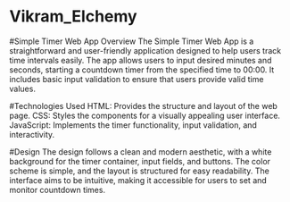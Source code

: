 # Vikram_Elchemy
#Simple Timer Web App  Overview
The Simple Timer Web App is a straightforward and user-friendly application designed to help users track time intervals easily. 
The app allows users to input desired minutes and seconds, starting a countdown timer from the specified time to 00:00. 
It includes basic input validation to ensure that users provide valid time values.

#Technologies Used
HTML: Provides the structure and layout of the web page.
CSS: Styles the components for a visually appealing user interface.
JavaScript: Implements the timer functionality, input validation, and interactivity.

#Design
The design follows a clean and modern aesthetic, with a white background for the timer container, input fields, and buttons.
The color scheme is simple, and the layout is structured for easy readability. The interface aims to be intuitive, making it accessible for users to set and monitor countdown times.

